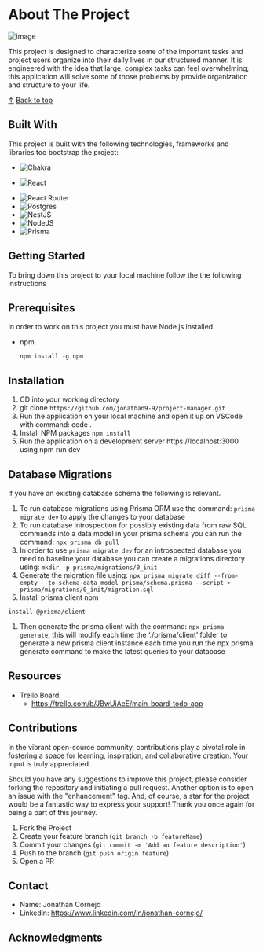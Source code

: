 # About The Project

![image](https://github.com/jonathan9-9/project-manager/assets/129327394/10e61de5-99d9-4f0a-b881-86abf46cd804)

This project is designed to characterize some of the important tasks and project users organize into their daily lives in our structured manner. It is engineered with the idea that large,
complex tasks can feel overwhelming; this application will solve some of those problems by provide organization and structure to your life.


<a class="top-link hide" href="#top">↑</a>
<a name="top">[Back to top](https://github.com/jonathan9-9/project-manager/blob/main/README.md)</a>

## Built With

This project is built with the following technologies, frameworks and libraries too bootstrap the project:

+ ![Chakra](https://img.shields.io/badge/chakra-%234ED1C5.svg?style=for-the-badge&logo=chakraui&logoColor=white)
* ![React](https://img.shields.io/badge/react-%2320232a.svg?style=for-the-badge&logo=react&logoColor=%2361DAFB)
+ ![React Router](https://img.shields.io/badge/React_Router-CA4245?style=for-the-badge&logo=react-router&logoColor=white)
+ ![Postgres](https://img.shields.io/badge/postgres-%23316192.svg?style=for-the-badge&logo=postgresql&logoColor=white)
+ ![NestJS](https://img.shields.io/badge/nestjs-%23E0234E.svg?style=for-the-badge&logo=nestjs&logoColor=white)
+ ![NodeJS](https://img.shields.io/badge/node.js-6DA55F?style=for-the-badge&logo=node.js&logoColor=white)
+ ![Prisma](https://img.shields.io/badge/Prisma-3982CE?style=for-the-badge&logo=Prisma&logoColor=white)


## Getting Started

To bring down this project to your local machine follow the the following instructions

## Prerequisites

In order to work on this project you must have Node.js installed
+ npm

  ```
  npm install -g npm
  ```

## Installation

1. CD into your working directory
1. git clone ``` https://github.com/jonathan9-9/project-manager.git ```
1. Run the application on your local machine and open it up on VSCode with command: code .
1. Install NPM packages
   `npm install`
1. Run the application on a development server https://localhost:3000 using npm run dev

## Database Migrations

If you have an existing database schema the following is relevant.

1. To run database migrations using Prisma ORM use the command: `prisma migrate dev` to apply the changes to your database
1. To run database introspection for possibly existing data from raw SQL commands into a data model in your prisma schema you can run the command: `npx prisma db pull`
1. In order to use `prisma migrate dev` for an introspected database you need to baseline your database you can create a migrations directory using: `mkdir -p prisma/migrations/0_init`
1. Generate the migration file using: `npx prisma migrate diff --from-empty --to-schema-data model prisma/schema.prisma --script > prisma/migrations/0_init/migration.sql`
1. Install prisma client npm
```
install @prisma/client
```
1. Then generate the prisma client with the command: `npx prisma generate`; this will modify each time the ‘./prisma/client’ folder to generate a new prisma client instance each time you run the npx prisma generate command to make the latest queries to your database

## Resources

+ Trello Board:
  + https://trello.com/b/JBwUiAeE/main-board-todo-app

## Contributions

In the vibrant open-source community, contributions play a pivotal role in fostering a space for learning, inspiration, and collaborative creation. Your input is truly appreciated.

Should you have any suggestions to improve this project, please consider forking the repository and initiating a pull request. Another option is to open an issue with the "enhancement" tag. And, of course, a star for the project would be a fantastic way to express your support! Thank you once again for being a part of this journey.

1. Fork the Project
2. Create your feature branch (`git branch -b featureName`)
3. Commit your changes (`git commit -m 'Add an feature description'`)
4. Push to the branch (`git push origin feature`)
5. Open a PR

## Contact

+ Name: Jonathan Cornejo
+ Linkedin: https://www.linkedin.com/in/jonathan-cornejo/


## Acknowledgments

  

